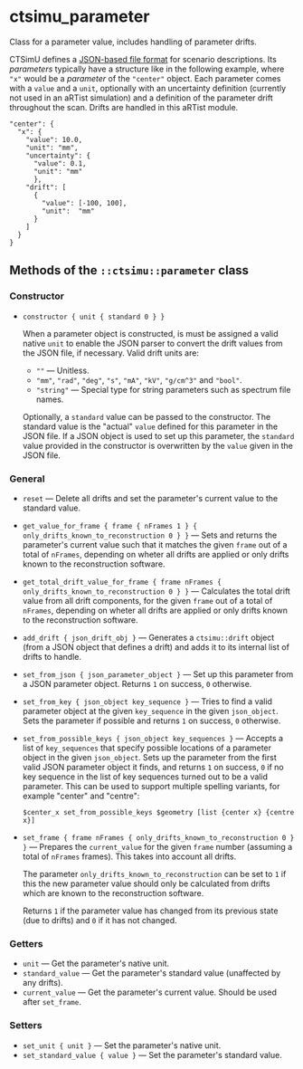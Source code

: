 # ctsimu_parameter
Class for a parameter value, includes handling of parameter drifts.

CTSimU defines a [JSON-based file format](https://bamresearch.github.io/ctsimu-scenarios) for scenario descriptions. Its *parameters* typically have a structure like in the following example, where `"x"` would be a *parameter* of the `"center"` object. Each parameter comes with a `value` and a `unit`, optionally with an uncertainty definition (currently not used in an aRTist simulation) and a definition of the parameter drift throughout the scan. Drifts are handled in this aRTist module.

    "center": {
      "x": {
        "value": 10.0,
        "unit": "mm",
        "uncertainty": {
          "value": 0.1,
          "unit": "mm"
          },
        "drift": [
          {
            "value": [-100, 100],
            "unit":  "mm"
          }
        ]
      }
    }

## Methods of the `::ctsimu::parameter` class

### Constructor

* `constructor { unit { standard 0 } }`

    When a parameter object is constructed, is must be assigned a valid native `unit` to enable the JSON parser to convert the drift values from the JSON file, if necessary. Valid drift units are:

    + `""` — Unitless.
    + `"mm"`, `"rad"`, `"deg"`, `"s"`, `"mA"`, `"kV"`, `"g/cm^3"` and `"bool"`.
    + `"string"` — Special type for string parameters such as spectrum file names.

    Optionally, a `standard` value can be passed to the constructor. The standard value is the "actual" `value` defined for this parameter in the JSON file. If a JSON object is used to set up this parameter, the `standard` value provided in the constructor is overwritten by the `value` given in the JSON file.

### General

* `reset` — Delete all drifts and set the parameter's current value to the standard value.
* `get_value_for_frame { frame { nFrames 1 } { only_drifts_known_to_reconstruction 0 } }` — Sets and returns the parameter's current value such that it matches the given `frame` out of a total of `nFrames`, depending on wheter all drifts are applied or only drifts known to the reconstruction software.
* `get_total_drift_value_for_frame { frame nFrames { only_drifts_known_to_reconstruction 0 } }` — Calculates the total drift value from all drift components, for the given `frame` out of a total of `nFrames`, depending on wheter all drifts are applied or only drifts known to the reconstruction software.
* `add_drift { json_drift_obj }` — Generates a `ctsimu::drift` object (from a JSON object that defines a drift) and adds it to its internal list of drifts to handle.
* `set_from_json { json_parameter_object }` — Set up this parameter from a JSON parameter object. Returns `1` on success, `0` otherwise.
* `set_from_key { json_object key_sequence }` — Tries to find a valid parameter object at the given `key_sequence` in the given `json_object`. Sets the parameter if possible and returns `1` on success, `0` otherwise.
* `set_from_possible_keys { json_object key_sequences }` — Accepts a list of `key_sequences` that specify possible locations of a parameter object in the given `json_object`. Sets up the parameter from the first valid JSON parameter object it finds, and returns `1` on success, `0` if no key sequence in the list of key sequences turned out to be a valid parameter. This can be used to support multiple spelling variants, for example "center" and "centre":

      $center_x set_from_possible_keys $geometry [list {center x} {centre x}]

* `set_frame { frame nFrames { only_drifts_known_to_reconstruction 0 } }` — Prepares the `current_value` for the given `frame` number (assuming a total of `nFrames` frames). This takes into account all drifts. 
    
    The parameter `only_drifts_known_to_reconstruction` can be set to `1` if this the new parameter value should only be calculated from drifts which are known to the reconstruction software.

    Returns `1` if the parameter value has changed from its previous state (due to drifts) and `0` if it has not changed.

### Getters

* `unit` — Get the parameter's native unit.
* `standard_value` — Get the parameter's standard value (unaffected by any drifts).
* `current_value` — Get the parameter's current value. Should be used after `set_frame`.

### Setters

* `set_unit { unit }` — Set the parameter's native unit.
* `set_standard_value { value }` — Set the parameter's standard value.